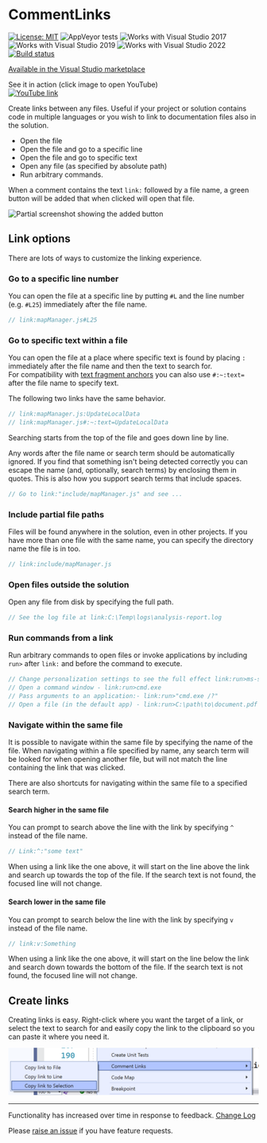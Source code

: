 # CommentLinks

[![License: MIT](https://img.shields.io/badge/License-MIT-green.svg)](LICENSE)
![AppVeyor tests](https://img.shields.io/appveyor/tests/mrlacey/commentlinks)
![Works with Visual Studio 2017](https://img.shields.io/static/v1.svg?label=VS&message=2017&color=5F2E96)
![Works with Visual Studio 2019](https://img.shields.io/static/v1.svg?label=VS&message=2019&color=5F2E96)
![Works with Visual Studio 2022](https://img.shields.io/static/v1.svg?label=VS&message=2022&color=A853C7)
[![Build status](https://ci.appveyor.com/api/projects/status/cwq9eea5sonb9rm6/branch/main?svg=true)](https://ci.appveyor.com/project/mrlacey/commentlinks/branch/main)

[Available in the Visual Studio marketplace](https://marketplace.visualstudio.com/items?itemName=MattLaceyLtd.CommentLinks)

See it in action (click image to open YouTube)  
[![YouTube link](https://img.youtube.com/vi/UtWlXKJ8cxE/0.jpg)](https://www.youtube.com/watch?v=UtWlXKJ8cxE)

Create links between any files. Useful if your project or solution contains code in multiple languages or you wish to link to documentation files also in the solution.

- Open the file
- Open the file and go to a specific line
- Open the file and go to specific text
- Open any file (as specified by absolute path)
- Run arbitrary commands.

When a comment contains the text `link:` followed by a file name, a green button will be added that when clicked will open that file.

![Partial screenshot showing the added button](./assets/button-example.png)

## Link options

There are lots of ways to customize the linking experience.

### Go to a specific line number

You can open the file at a specific line by putting `#L` and the line number (e.g. `#L25`) immediately after the file name.

```cs
// link:mapManager.js#L25
```

### Go to specific text within a file

You can open the file at a place where specific text is found by placing `:` immediately after the file name and then the text to search for.  
For compatibility with [text fragment anchors](https://github.com/WICG/ScrollToTextFragment) you can also use `#:~:text=` after the file name to specify text.

The following two links have the same behavior.

```cs
// link:mapManager.js:UpdateLocalData
// link:mapManager.js#:~:text=UpdateLocalData
```

Searching starts from the top of the file and goes down line by line.

Any words after the file name or search term should be automatically ignored. If you find that something isn't being detected correctly you can escape the name (and, optionally, search terms) by enclosing them in quotes.
This is also how you support search terms that include spaces.

```cs
// Go to link:"include/mapManager.js" and see ...
```

### Include partial file paths

Files will be found anywhere in the solution, even in other projects. If you have more than one file with the same name, you can specify the directory name the file is in too.

```cs
// link:include/mapManager.js
```

### Open files outside the solution

Open any file from disk by specifying the full path.

```cs
// See the log file at link:C:\Temp\logs\analysis-report.log
```

### Run commands from a link

Run arbitrary commands to open files or invoke applications by including `run>` after `link:` and before the command to execute.

```cs
// Change personalization settings to see the full effect link:run>ms-settings:personalization
// Open a command window - link:run>cmd.exe
// Pass arguments to an application:- link:run>"cmd.exe /?"
// Open a file (in the default app) - link:run>C:\path\to\document.pdf
```

### Navigate within the same file

It is possible to navigate within the same file by specifying the name of the file.
When navigating within a file specified by name, any search term will be looked for when opening another file, but will not match the line containing the link that was clicked.

There are also shortcuts for navigating within the same file to a specified search term.

#### Search higher in the same file

You can prompt to search above the line with the link by specifying `^` instead of the file name.

```cs
// Link:^:"some text"
```

When using a link like the one above, it will start on the line above the link and search up towards the top of the file.
If the search text is not found, the focused line will not change.


#### Search lower in the same file

You can prompt to search below the line with the link by specifying `v` instead of the file name.

```cs
// link:v:Something
```

When using a link like the one above, it will start on the line below the link and search down towards the bottom of the file.
If the search text is not found, the focused line will not change.


## Create links

Creating links is easy. Right-click where you want the target of a link, or select the text to search for and easily copy the link to the clipboard so you can paste it where you need it.

![Example of the options in the context menu](assets/context-menu.png)

---

Functionality has increased over time in response to feedback. [Change Log](https://github.com/mrlacey/CommentLinks/blob/main/CHANGELOG.md)

Please [raise an issue](https://github.com/mrlacey/CommentLinks/issues/new) if you have feature requests.
